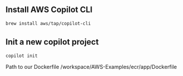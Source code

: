 ## Install AWS Copilot CLI

```sh
brew install aws/tap/copilot-cli
```

## Init a new copilot project

```sh
copilot init
```

Path to our Dockerfile
/workspace/AWS-Examples/ecr/app/Dockerfile